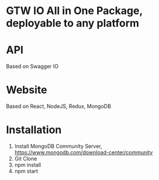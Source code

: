 # GTW IO All in One Package, deployable to any platform

# API 
Based on Swagger IO

# Website
Based on React, NodeJS, Redux, MongoDB

# Installation

1. Install MongoDB Community Server, https://www.mongodb.com/download-center/community
2. Git Clone 
3. npm install
4. npm start
